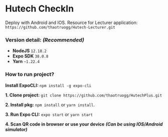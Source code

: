# Hutech CheckIn
Deploy with Android and IOS.
Resource for Lecturer application: ```https://github.com/thaotruogg/Hutech-Lecturer.git```
### Version detail: ***(Recommended)*** 
- **NodeJS** ```12.18.2```
- **Expo SDK** ```38.0.8```
- **Yarn** ```~1.22.4```
### How to run project?
**Install ExpoCLI:** ```npm install -g expo-cli```

**1. Clone project:** ```git clone https://github.com/thaotruogg/HutechPlus.git```

**2. Install pkg:** ```npm install``` or ```yarn install```.

**3. Run Expo CLI:** ```expo start``` or ```yarn start```

**4. Scan QR code in browser or use your device** ***(Can be using IOS/Android simulator)***
